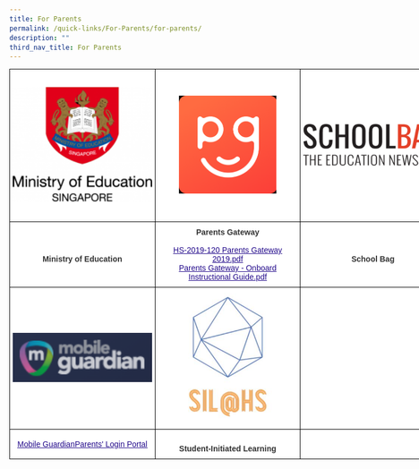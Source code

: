 ```yaml
---
title: For Parents
permalink: /quick-links/For-Parents/for-parents/
description: ""
third_nav_title: For Parents
---
```

<style type="text/css">
.tg  {border-collapse:collapse;border-spacing:0;margin:0px auto;}
.tg td{border-color:black;border-style:solid;border-width:1px;font-family:Arial, sans-serif;font-size:14px;
  overflow:hidden;padding:10px 5px;word-break:normal;}
.tg th{border-color:black;border-style:solid;border-width:1px;font-family:Arial, sans-serif;font-size:14px;
  font-weight:normal;overflow:hidden;padding:10px 5px;word-break:normal;}
.tg .tg-5ws4{background-color:#FFF;color:#333;font-weight:bold;text-align:center;vertical-align:middle}
.tg .tg-c3sl{background-color:#FFF;color:#21088A;font-weight:bold;text-align:center;text-decoration:underline;vertical-align:middle}
.tg .tg-2rp9{background-color:#FFF;color:#333;text-align:center;vertical-align:middle}
</style>
<table class="tg" style="undefined;table-layout: fixed; width: 780px">
<colgroup>
<col style="width: 260px">
<col style="width: 260px">
<col style="width: 260px">
</colgroup>
<tbody>
  <tr>
    <td class="tg-2rp9"><a href = "linkhere" target = "_self"> 
          <img src="/images/HGSS-MOE.png" 
     style="width:100%"></a></td>
    <td class="tg-2rp9"><a href = "linkhere" target = "_self"> 
          <img src="/images/PG.png" 
     style="width:70%"></a></td>
    <td class="tg-2rp9"><a href = "linkhere" target = "_self"> 
          <img src="/images/SCHOOLBAG.png" 
     style="width:100%"></a></td>
  </tr>
  <tr>
    <td class="tg-5ws4"><br><span style="background-color:initial">Ministry of Education</span><br></td>
    <td class="tg-5ws4">Parents Gateway<br><br><a href="/files/HS-2019-120%20Parents%20Gateway%202019.pdf"><span style="font-weight:500;text-decoration:underline;color:#21088A">HS-2019-120 Parents Gateway 2019.pdf</span></a><br><a href="/files/Parents%20Gateway%20-%20Onboard%20Instructional%20Guide.pdf"><span style="font-weight:500;text-decoration:underline;color:#21088A">Parents Gateway - Onboard Instructional Guide.pdf</span></a></td>
    <td class="tg-5ws4"><br>School Bag</td>
  </tr>
  <tr>
    <td class="tg-2rp9"><a href = "linkhere" target = "_self"> 
          <img src="/images/MG.png" 
     style="width:100%"></a></td>
    <td class="tg-2rp9"><a href = "linkhere" target = "_self"> 
          <img src="/images/SIL%20logo.jpeg" 
     style="width:65%"></a></td>
    <td class="tg-2rp9"></td>
  </tr>
  <tr>
    <td class="tg-c3sl"><a href="https://sg-portal.mobileguardian.com/#/login"><span style="font-weight:500;text-decoration:underline;color:#21088A">Mobile GuardianParents' Login Portal</span></a></td>
    <td class="tg-5ws4"> <br>Student-Initiated Learning</td>
    <td class="tg-2rp9"> </td>
  </tr>
</tbody>
</table>
